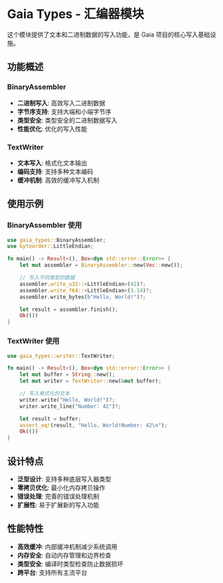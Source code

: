 # Gaia Types - 汇编器模块

这个模块提供了文本和二进制数据的写入功能，是 Gaia 项目的核心写入基础设施。

## 功能概述

### BinaryAssembler
- **二进制写入**: 高效写入二进制数据
- **字节序支持**: 支持大端和小端字节序
- **类型安全**: 类型安全的二进制数据写入
- **性能优化**: 优化的写入性能

### TextWriter
- **文本写入**: 格式化文本输出
- **编码支持**: 支持多种文本编码
- **缓冲机制**: 高效的缓冲写入机制

## 使用示例

### BinaryAssembler 使用

```rust
use gaia_types::BinaryAssembler;
use byteorder::LittleEndian;

fn main() -> Result<(), Box<dyn std::error::Error>> {
    let mut assembler = BinaryAssembler::new(Vec::new());

    // 写入不同类型的数据
    assembler.write_u32::<LittleEndian>(42)?;
    assembler.write_f64::<LittleEndian>(3.14)?;
    assembler.write_bytes(b"Hello, World!")?;

    let result = assembler.finish();
    Ok(())
}
```

### TextWriter 使用

```rust
use gaia_types::writer::TextWriter;

fn main() -> Result<(), Box<dyn std::error::Error>> {
    let mut buffer = String::new();
    let mut writer = TextWriter::new(&mut buffer);

    // 写入格式化的文本
    writer.write("Hello, World!")?;
    writer.write_line("Number: 42")?;

    let result = buffer;
    assert_eq!(result, "Hello, World!Number: 42\n");
    Ok(())
}
```

## 设计特点

- **泛型设计**: 支持多种底层写入器类型
- **零拷贝优化**: 最小化内存拷贝操作
- **错误处理**: 完善的错误处理机制
- **扩展性**: 易于扩展新的写入功能

## 性能特性

- **高效缓冲**: 内部缓冲机制减少系统调用
- **内存安全**: 自动内存管理和边界检查
- **类型安全**: 编译时类型检查防止数据损坏
- **跨平台**: 支持所有主流平台